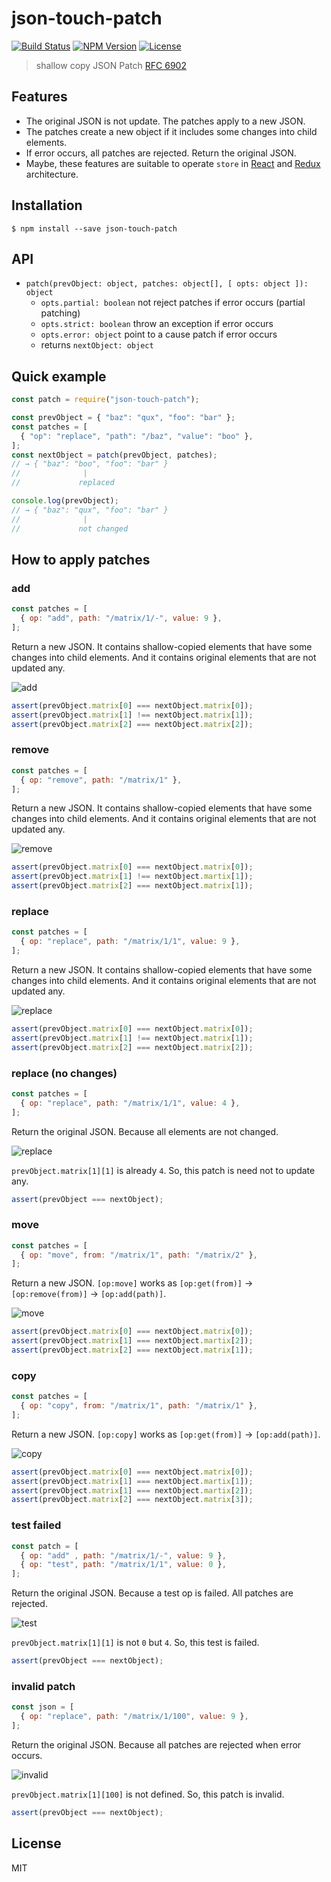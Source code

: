 # json-touch-patch
[![Build Status](https://img.shields.io/travis/mohayonao/json-touch-patch.svg?style=flat-square)](https://travis-ci.org/mohayonao/json-touch-patch)
[![NPM Version](https://img.shields.io/npm/v/json-touch-patch.svg?style=flat-square)](https://www.npmjs.org/package/json-touch-patch)
[![License](https://img.shields.io/badge/license-MIT-brightgreen.svg?style=flat-square)](http://mohayonao.mit-license.org/)

> shallow copy JSON Patch [RFC 6902](https://tools.ietf.org/html/rfc6902)

## Features

- The original JSON is not update. The patches apply to a new JSON.
- The patches create a new object if it includes some changes into child elements.
- If error occurs, all patches are rejected. Return the original JSON.
- Maybe, these features are suitable to operate `store` in [React](https://facebook.github.io/react/) and [Redux](http://redux.js.org/) architecture.

## Installation

```
$ npm install --save json-touch-patch
```

## API

- `patch(prevObject: object, patches: object[], [ opts: object ]): object`
  - `opts.partial: boolean` not reject patches if error occurs (partial patching)
  - `opts.strict: boolean` throw an exception if error occurs
  - `opts.error: object` point to a cause patch if error occurs
  - returns `nextObject: object`

## Quick example

```js
const patch = require("json-touch-patch");

const prevObject = { "baz": "qux", "foo": "bar" };
const patches = [
  { "op": "replace", "path": "/baz", "value": "boo" },
];
const nextObject = patch(prevObject, patches);
// → { "baz": "boo", "foo": "bar" }
//              |
//             replaced

console.log(prevObject);
// → { "baz": "qux", "foo": "bar" }
//              |
//             not changed
```

## How to apply patches

### add

```js
const patches = [
  { op: "add", path: "/matrix/1/-", value: 9 },
];
```

Return a new JSON. It contains shallow-copied elements that have some changes into child elements. And it contains original elements that are not updated any.

![add](assets/patch-add.png)

```js
assert(prevObject.matrix[0] === nextObject.matrix[0]);
assert(prevObject.matrix[1] !== nextObject.matrix[1]);
assert(prevObject.matrix[2] === nextObject.matrix[2]);
```

### remove

```js
const patches = [
  { op: "remove", path: "/matrix/1" },
];
```

Return a new JSON. It contains shallow-copied elements that have some changes into child elements. And it contains original elements that are not updated any.

![remove](assets/patch-remove.png)

```js
assert(prevObject.matrix[0] === nextObject.matrix[0]);
assert(prevObject.matrix[1] !== nextObject.martix[1]);
assert(prevObject.matrix[2] === nextObject.matrix[1]);
```

### replace

```js
const patches = [
  { op: "replace", path: "/matrix/1/1", value: 9 },
];
```

Return a new JSON. It contains shallow-copied elements that have some changes into child elements. And it contains original elements that are not updated any.

![replace](assets/patch-replace.png)

```js
assert(prevObject.matrix[0] === nextObject.matrix[0]);
assert(prevObject.matrix[1] !== nextObject.matrix[1]);
assert(prevObject.matrix[2] === nextObject.matrix[2]);
```

### replace (no changes)

```js
const patches = [
  { op: "replace", path: "/matrix/1/1", value: 4 },
];
```

Return the original JSON. Because all elements are not changed.

![replace](assets/patch-no-change.png)

`prevObject.matrix[1][1]` is already `4`. So, this patch is need not to update any.

```js
assert(prevObject === nextObject);
```

### move

```js
const patches = [
  { op: "move", from: "/matrix/1", path: "/matrix/2" },
];
```

Return a new JSON. `[op:move]` works as `[op:get(from)]` -> `[op:remove(from)]` -> `[op:add(path)]`.

![move](assets/patch-move.png)

```js
assert(prevObject.matrix[0] === nextObject.matrix[0]);
assert(prevObject.matrix[1] === nextObject.martix[2]);
assert(prevObject.matrix[2] === nextObject.matrix[1]);
```

### copy

```js
const patches = [
  { op: "copy", from: "/matrix/1", path: "/matrix/1" },
];
```

Return a new JSON. `[op:copy]` works as `[op:get(from)]` -> `[op:add(path)]`.

![copy](assets/patch-copy.png)

```js
assert(prevObject.matrix[0] === nextObject.matrix[0]);
assert(prevObject.matrix[1] === nextObject.martix[1]);
assert(prevObject.matrix[1] === nextObject.martix[2]);
assert(prevObject.matrix[2] === nextObject.matrix[3]);
```

### test failed

```js
const patch = [
  { op: "add" , path: "/matrix/1/-", value: 9 },
  { op: "test", path: "/matrix/1/1", value: 0 },
];
```

Return the original JSON. Because a test op is failed. All patches are rejected.

![test](assets/patch-no-change.png)

`prevObject.matrix[1][1]` is not `0` but `4`. So, this test is failed.

```js
assert(prevObject === nextObject);
```

### invalid patch

```js
const json = [
  { op: "replace", path: "/matrix/1/100", value: 9 },
];
```

Return the original JSON. Because all patches are rejected when error occurs.

![invalid](assets/patch-no-change.png)

`prevObject.matrix[1][100]` is not defined. So, this patch is invalid.

```js
assert(prevObject === nextObject);
```

## License

MIT
